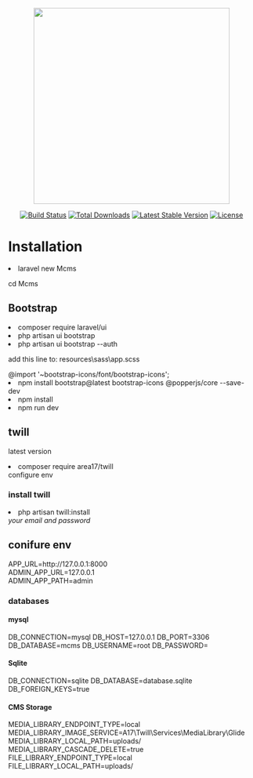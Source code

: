 <p align="center"><a href="https://laravel.com" target="_blank"><img src="https://raw.githubusercontent.com/laravel/art/master/logo-lockup/5%20SVG/2%20CMYK/1%20Full%20Color/laravel-logolockup-cmyk-red.svg" width="400"></a></p>

<p align="center">
<a href="https://travis-ci.org/laravel/framework"><img src="https://travis-ci.org/laravel/framework.svg" alt="Build Status"></a>
<a href="https://packagist.org/packages/laravel/framework"><img src="https://img.shields.io/packagist/dt/laravel/framework" alt="Total Downloads"></a>
<a href="https://packagist.org/packages/laravel/framework"><img src="https://img.shields.io/packagist/v/laravel/framework" alt="Latest Stable Version"></a>
<a href="https://packagist.org/packages/laravel/framework"><img src="https://img.shields.io/packagist/l/laravel/framework" alt="License"></a>
</p>

# Installation

<li>laravel new Mcms</li>
<p>cd Mcms</p>

## Bootstrap
<li>composer require laravel/ui</li>
<li>php artisan ui bootstrap</li>
<li>php artisan ui bootstrap --auth</li>
<p>add this line to: resources\sass\app.scss</p>
@import '~bootstrap-icons/font/bootstrap-icons';
<li>npm install bootstrap@latest bootstrap-icons @popperjs/core --save-dev</li>
<li>npm install</li>
<li>npm run dev</li>

## twill


<p>latest version<p>
<li>composer require area17/twill</li>
configure env
<h3>install twill</h3>
<li>php artisan twill:install</li>
<i>your email and password</i>
<h2>conifure env</h2>




<div>
APP_URL=http://127.0.0.1:8000 <br>
ADMIN_APP_URL=127.0.0.1 <br>
ADMIN_APP_PATH=admin <br>
</div>


### databases

#### mysql
DB_CONNECTION=mysql
DB_HOST=127.0.0.1
DB_PORT=3306
DB_DATABASE=mcms
DB_USERNAME=root
DB_PASSWORD=
#### Sqlite
<div>
DB_CONNECTION=sqlite
DB_DATABASE=database.sqlite
DB_FOREIGN_KEYS=true
</div>

#### CMS Storage
<div>
MEDIA_LIBRARY_ENDPOINT_TYPE=local <br>
MEDIA_LIBRARY_IMAGE_SERVICE=A17\Twill\Services\MediaLibrary\Glide <br>
MEDIA_LIBRARY_LOCAL_PATH=uploads/ <br>
MEDIA_LIBRARY_CASCADE_DELETE=true <br>
FILE_LIBRARY_ENDPOINT_TYPE=local <br>
FILE_LIBRARY_LOCAL_PATH=uploads/ <br> 
</div>









